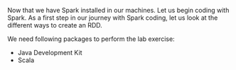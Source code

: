 Now that we have Spark installed in our machines. Let us begin coding with Spark. As a first step in our journey with Spark coding, let us look at the different ways to create an RDD. 


We need following packages to perform the lab exercise: 
- Java Development Kit
- Scala
